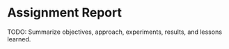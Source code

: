 # Assignment Report

TODO: Summarize objectives, approach, experiments, results, and lessons learned.
